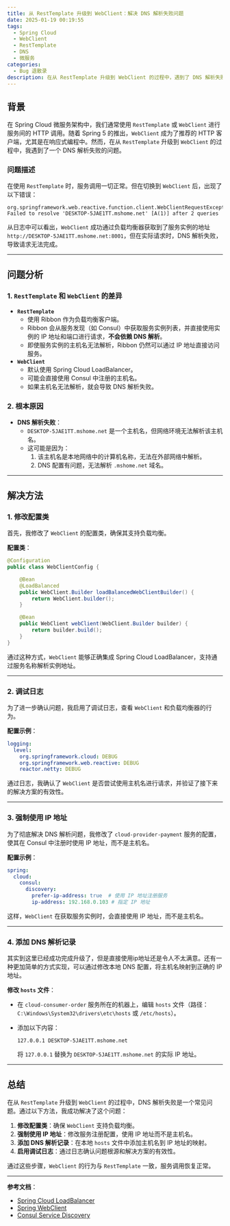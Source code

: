 ```yaml
---
title: 从 RestTemplate 升级到 WebClient：解决 DNS 解析失败问题
date: 2025-01-19 00:19:55
tags: 
  - Spring Cloud
  - WebClient
  - RestTemplate
  - DNS
  - 微服务
categories:
  - Bug 退散录
description: 在从 RestTemplate 升级到 WebClient 的过程中，遇到了 DNS 解析失败的问题。通过修改配置类、强制使用 IP 地址以及添加 DNS 解析记录，成功解决了问题。
---
```


## 背景

在 Spring Cloud 微服务架构中，我们通常使用 `RestTemplate` 或 `WebClient` 进行服务间的 HTTP 调用。随着 Spring 5 的推出，`WebClient` 成为了推荐的 HTTP 客户端，尤其是在响应式编程中。然而，在从 `RestTemplate` 升级到 `WebClient` 的过程中，我遇到了一个 DNS 解析失败的问题。

### 问题描述

在使用 `RestTemplate` 时，服务调用一切正常。但在切换到 `WebClient` 后，出现了以下错误：

```
org.springframework.web.reactive.function.client.WebClientRequestException: Failed to resolve 'DESKTOP-5JAE1TT.mshome.net' [A(1)] after 2 queries
```

从日志中可以看出，`WebClient` 成功通过负载均衡器获取到了服务实例的地址 `http://DESKTOP-5JAE1TT.mshome.net:8001`，但在实际请求时，DNS 解析失败，导致请求无法完成。

------

## 问题分析

### 1. **`RestTemplate` 和 `WebClient` 的差异**

- **`RestTemplate`**
  - 使用 Ribbon 作为负载均衡客户端。
  - Ribbon 会从服务发现（如 Consul）中获取服务实例列表，并直接使用实例的 IP 地址和端口进行请求，**不会依赖 DNS 解析**。
  - 即使服务实例的主机名无法解析，Ribbon 仍然可以通过 IP 地址直接访问服务。
- **`WebClient`**
  - 默认使用 Spring Cloud LoadBalancer。
  - 可能会直接使用 Consul 中注册的主机名。
  - 如果主机名无法解析，就会导致 DNS 解析失败。

### 2. **根本原因**

- **DNS 解析失败**：
  - `DESKTOP-5JAE1TT.mshome.net` 是一个主机名，但网络环境无法解析该主机名。
  - 这可能是因为：
    1. 该主机名是本地网络中的计算机名称，无法在外部网络中解析。
    2.  DNS 配置有问题，无法解析 `.mshome.net` 域名。

------

## 解决方法

### 1. **修改配置类**

首先，我修改了 `WebClient` 的配置类，确保其支持负载均衡。

**配置类**：

```java
@Configuration
public class WebClientConfig {

    @Bean
    @LoadBalanced
    public WebClient.Builder loadBalancedWebClientBuilder() {
        return WebClient.builder();
    }

    @Bean
    public WebClient webClient(WebClient.Builder builder) {
        return builder.build();
    }
}
```

通过这种方式，`WebClient` 能够正确集成 Spring Cloud LoadBalancer，支持通过服务名称解析实例地址。

---

### 2. **调试日志**

为了进一步确认问题，我启用了调试日志，查看 `WebClient` 和负载均衡器的行为。

**配置示例**：

```yaml
logging:
  level:
    org.springframework.cloud: DEBUG
    org.springframework.web.reactive: DEBUG
    reactor.netty: DEBUG
```

通过日志，我确认了 `WebClient` 是否尝试使用主机名进行请求，并验证了接下来的解决方案的有效性。

------

### 3. **强制使用 IP 地址**

为了彻底解决 DNS 解析问题，我修改了 `cloud-provider-payment` 服务的配置，使其在 Consul 中注册时使用 IP 地址，而不是主机名。

**配置示例**：

```yaml
spring:
  cloud:
    consul:
      discovery:
        prefer-ip-address: true  # 使用 IP 地址注册服务
        ip-address: 192.168.0.103 # 指定 IP 地址
```

这样，`WebClient` 在获取服务实例时，会直接使用 IP 地址，而不是主机名。

------

### 4. **添加 DNS 解析记录**

其实到这里已经成功完成升级了，但是直接使用ip地址还是令人不太满意。还有一种更加简单的方式实现，可以通过修改本地 DNS 配置，将主机名映射到正确的 IP 地址。

**修改 `hosts` 文件**：

- 在 `cloud-consumer-order` 服务所在的机器上，编辑 `hosts` 文件（路径：`C:\Windows\System32\drivers\etc\hosts` 或 `/etc/hosts`）。

- 添加以下内容：

  ```
  127.0.0.1 DESKTOP-5JAE1TT.mshome.net
  ```

  将 `127.0.0.1` 替换为 `DESKTOP-5JAE1TT.mshome.net` 的实际 IP 地址。

------

## 总结

在从 `RestTemplate` 升级到 `WebClient` 的过程中，DNS 解析失败是一个常见问题。通过以下方法，我成功解决了这个问题：

1. **修改配置类**：确保 `WebClient` 支持负载均衡。
2. **强制使用 IP 地址**：修改服务注册配置，使用 IP 地址而不是主机名。
3. **添加 DNS 解析记录**：在本地 `hosts` 文件中添加主机名到 IP 地址的映射。
4. **启用调试日志**：通过日志确认问题根源和解决方案的有效性。

通过这些步骤，`WebClient` 的行为与 `RestTemplate` 一致，服务调用恢复正常。

------

**参考文档**：

- [Spring Cloud LoadBalancer](https://spring.io/projects/spring-cloud-loadbalancer)
- [Spring WebClient](https://docs.spring.io/spring-framework/docs/current/reference/html/web-reactive.html#web-client)
- [Consul Service Discovery](https://www.consul.io/docs/discovery)
